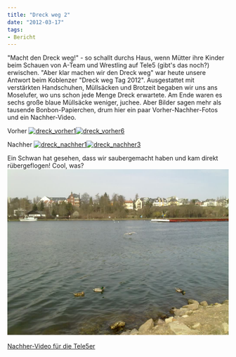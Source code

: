 ```yaml
---
title: "Dreck weg 2"
date: "2012-03-17" 
tags:
- Bericht
---
```


"Macht den Dreck weg!" - so schallt durchs Haus, wenn Mütter ihre Kinder beim Schauen von A-Team und Wrestling auf Tele5 (gibt's das noch?) erwischen. "Aber klar machen wir den Dreck weg" war heute unsere Antwort beim Koblenzer "Dreck weg Tag 2012". Ausgestattet mit verstärkten Handschuhen, Müllsäcken und Brotzeit begaben wir uns ans Moselufer, wo uns schon jede Menge Dreck erwartete. Am Ende waren es sechs große blaue Müllsäcke weniger, juchee. Aber Bilder sagen mehr als tausende Bonbon-Papierchen, drum hier ein paar Vorher-Nachher-Fotos und ein Nachher-Video.

Vorher [![](https://apfeleimer.files.wordpress.com/2012/03/dreck_vorher1.jpg?w=225 "dreck_vorher1")](http://apfeleimer.wordpress.com/2012/03/17/dreck-weg-2/dreck_vorher1/)[![](https://apfeleimer.files.wordpress.com/2012/03/dreck_vorher6.jpg?w=300 "dreck_vorher6")](http://apfeleimer.wordpress.com/2012/03/17/dreck-weg-2/dreck_vorher6/)

Nachher [![](https://apfeleimer.files.wordpress.com/2012/03/dreck_nachher1.jpg?w=250 "dreck_nachher1")](http://apfeleimer.wordpress.com/2012/03/17/dreck-weg-2/dreck_nachher1/)[![](https://apfeleimer.files.wordpress.com/2012/03/dreck_nachher3.jpg?w=250 "dreck_nachher3")](http://apfeleimer.wordpress.com/2012/03/17/dreck-weg-2/dreck_nachher3/)

Ein Schwan hat gesehen, dass wir saubergemacht haben und kam direkt rübergeflogen! Cool, was? [![](images/dreck_nachher4.jpg "dreck_nachher4")](http://apfeleimer.wordpress.com/2012/03/17/dreck-weg-2/dreck_nachher4/)

[Nachher-Video für die Tele5er](http://db.tt/mfZCchbV)
